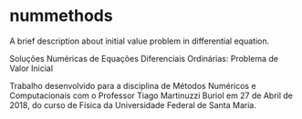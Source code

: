 # nummethods
A brief description about initial value problem in  differential equation.

Soluções Numéricas de Equações Diferenciais Ordinárias: Problema de Valor Inicial

Trabalho desenvolvido para a disciplina de Métodos Numéricos e Computacionais com o Professor Tiago Martinuzzi Buriol em 27 de Abril de 2018, do curso de Física da Universidade Federal de Santa Maria.
